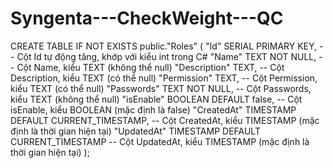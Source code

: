 # Syngenta---CheckWeight---QC


CREATE TABLE IF NOT EXISTS public."Roles" (
    "Id" SERIAL PRIMARY KEY,             -- Cột Id tự động tăng, khớp với kiểu int trong C#
    "Name" TEXT NOT NULL,                 -- Cột Name, kiểu TEXT (không thể null)
    "Description" TEXT,                   -- Cột Description, kiểu TEXT (có thể null)
    "Permission" TEXT,                    -- Cột Permission, kiểu TEXT (có thể null)
    "Passwords" TEXT NOT NULL,            -- Cột Passwords, kiểu TEXT (không thể null)
    "isEnable" BOOLEAN DEFAULT false,     -- Cột isEnable, kiểu BOOLEAN (mặc định là false)
    "CreatedAt" TIMESTAMP DEFAULT CURRENT_TIMESTAMP,  -- Cột CreatedAt, kiểu TIMESTAMP (mặc định là thời gian hiện tại)
    "UpdatedAt" TIMESTAMP DEFAULT CURRENT_TIMESTAMP   -- Cột UpdatedAt, kiểu TIMESTAMP (mặc định là thời gian hiện tại)
);

